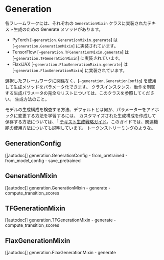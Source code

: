 <!--Copyright 2022 The HuggingFace Team. All rights reserved.

Licensed under the Apache License, Version 2.0 (the "License"); you may not use this file except in compliance with
the License. You may obtain a copy of the License at

http://www.apache.org/licenses/LICENSE-2.0

Unless required by applicable law or agreed to in writing, software distributed under the License is distributed on
an "AS IS" BASIS, WITHOUT WARRANTIES OR CONDITIONS OF ANY KIND, either express or implied. See the License for the
specific language governing permissions and limitations under the License.

⚠️ Note that this file is in Markdown but contain specific syntax for our doc-builder (similar to MDX) that may not be
rendered properly in your Markdown viewer.

-->

# Generation

各フレームワークには、それぞれの `GenerationMixin` クラスに実装されたテキスト生成のための Generate メソッドがあります。

- PyTorch [`~generation.GenerationMixin.generate`] は [`~generation.GenerationMixin`] に実装されています。
- TensorFlow [`~generation.TFGenerationMixin.generate`] は [`~generation.TFGenerationMixin`] に実装されています。
- Flax/JAX [`~generation.FlaxGenerationMixin.generate`] は [`~generation.FlaxGenerationMixin`] に実装されています。

選択したフレームワークに関係なく、[`~generation.GenerationConfig`] を使用して生成メソッドをパラメータ化できます。
クラスインスタンス。動作を制御する生成パラメータの完全なリストについては、このクラスを参照してください。
生成方法のこと。

モデルの生成構成を検査する方法、デフォルトとは何か、パラメーターをアドホックに変更する方法を学習するには、
カスタマイズされた生成構成を作成して保存する方法については、「
[テキスト生成戦略ガイド](../generation_strategies)。このガイドでは、関連機能の使用方法についても説明しています。
トークンストリーミングのような。

## GenerationConfig

[[autodoc]] generation.GenerationConfig
	- from_pretrained
	- from_model_config
	- save_pretrained

## GenerationMixin

[[autodoc]] generation.GenerationMixin
	- generate
	- compute_transition_scores

## TFGenerationMixin

[[autodoc]] generation.TFGenerationMixin
	- generate
	- compute_transition_scores

## FlaxGenerationMixin

[[autodoc]] generation.FlaxGenerationMixin
	- generate

